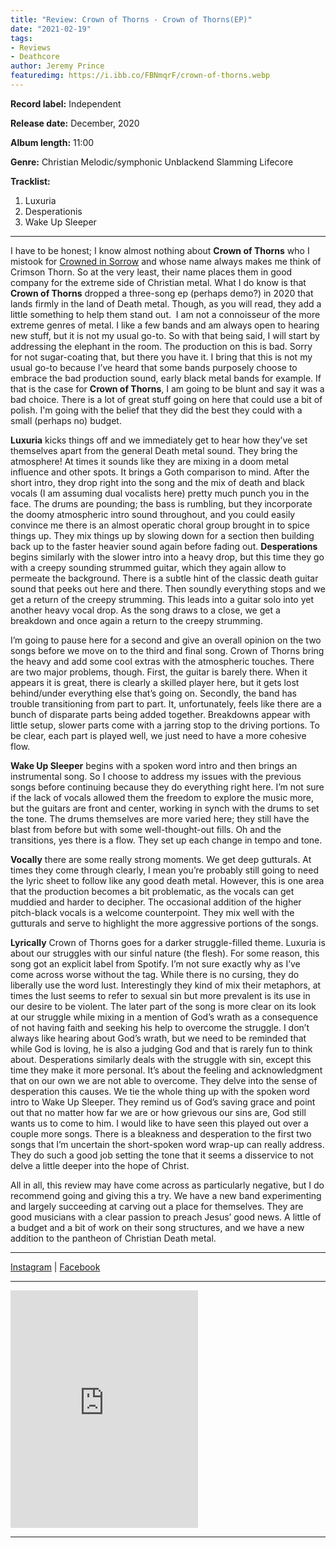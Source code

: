 ```yaml
---
title: "Review: Crown of Thorns - Crown of Thorns(EP)"
date: "2021-02-19"
tags:
- Reviews
- Deathcore
author: Jeremy Prince  
featuredimg: https://i.ibb.co/FBNmqrF/crown-of-thorns.webp
---
```


**Record label:** Independent

**Release date:** December, 2020

**Album length:** 11:00 

**Genre:** Christian Melodic/symphonic Unblackend Slamming Lifecore

**Tracklist:**
1. Luxuria
2. Desperationis
3. Wake Up Sleeper

<hr>

I have to be honest; I know almost nothing about **Crown of Thorns** who I mistook for [Crowned in Sorrow](https://crownedinsorrow.bandcamp.com/album/in-memoriam) and whose name always makes me think of Crimson Thorn. So at the very least, their name places them in good company for the extreme side of Christian metal. What I do know is that **Crown of Thorns** dropped a three-song ep (perhaps demo?) in 2020 that lands firmly in the land of Death metal. Though, as you will read, they add a little something to help them stand out.
​
I am not a connoisseur of the more extreme genres of metal. I like a few bands and am always open to hearing new stuff, but it is not my usual go-to. So with that being said, I will start by addressing the elephant in the room. The production on this is bad. Sorry for not sugar-coating that, but there you have it. I bring that this is not my usual go-to because I’ve heard that some bands purposely choose to embrace the bad production sound, early black metal bands for example. If that is the case for **Crown of Thorns**, I am going to be blunt and say it was a bad choice. There is a lot of great stuff going on here that could use a bit of polish. I'm going with the belief that they did the best they could with a small (perhaps no) budget.

**Luxuria** kicks things off and we immediately get to hear how they’ve set themselves apart from the general Death metal sound. They bring the atmosphere! At times it sounds like they are mixing in a doom metal influence and other spots. It brings a Goth comparison to mind. After the short intro, they drop right into the song and the mix of death and black vocals (I am assuming dual vocalists here) pretty much punch you in the face. The drums are pounding; the bass is rumbling, but they incorporate the doomy atmospheric intro sound throughout, and you could easily convince me there is an almost operatic choral group brought in to spice things up. They mix things up by slowing down for a section then building back up to the faster heavier sound again before fading out. 
**Desperations** begins similarly with the slower intro into a heavy drop, but this time they go with a creepy sounding strummed guitar, which they again allow to permeate the background. There is a subtle hint of the classic death guitar sound that peeks out here and there. Then soundly everything stops and we get a return of the creepy strumming. This leads into a guitar solo into yet another heavy vocal drop. As the song draws to a close, we get a breakdown and once again a return to the creepy strumming. 

I’m going to pause here for a second and give an overall opinion on the two songs before we move on to the third and final song. Crown of Thorns bring the heavy and add some cool extras with the atmospheric touches. There are two major problems, though. First, the guitar is barely there. When it appears it is great, there is clearly a skilled player here, but it gets lost behind/under everything else that’s going on. Secondly, the band has trouble transitioning from part to part. It, unfortunately, feels like there are a bunch of disparate parts being added together. Breakdowns appear with little setup, slower parts come with a jarring stop to the driving portions. To be clear, each part is played well, we just need to have a more cohesive flow.

**Wake Up Sleeper** begins with a spoken word intro and then brings an instrumental song. So I choose to address my issues with the previous songs before continuing because they do everything right here. I’m not sure if the lack of vocals allowed them the freedom to explore the music more, but the guitars are front and center, working in synch with the drums to set the tone. The drums themselves are more varied here; they still have the blast from before but with some well-thought-out fills. Oh and the transitions, yes there is a flow. They set up each change in tempo and tone. 

**Vocally** there are some really strong moments. We get deep gutturals. At times they come through clearly, I mean you’re probably still going to need the lyric sheet to follow like any good death metal. However, this is one area that the production becomes a bit problematic, as the vocals can get muddied and harder to decipher. The occasional addition of the higher pitch-black vocals is a welcome counterpoint. They mix well with the gutturals and serve to highlight the more aggressive portions of the songs.

**Lyrically** Crown of Thorns goes for a darker struggle-filled theme. Luxuria is about our struggles with our sinful nature (the flesh). For some reason, this song got an explicit label from Spotify. I’m not sure exactly why as I’ve come across worse without the tag. While there is no cursing, they do liberally use the word lust. Interestingly they kind of mix their metaphors, at times the lust seems to refer to sexual sin but more prevalent is its use in our desire to be violent. The later part of the song is more clear on its look at our struggle while mixing in a mention of God’s wrath as a consequence of not having faith and seeking his help to overcome the struggle. I don’t always like hearing about God’s wrath, but we need to be reminded that while God is loving, he is also a judging God and that is rarely fun to think about. Desperations similarly deals with the struggle with sin, except this time they make it more personal. It’s about the feeling and acknowledgment that on our own we are not able to overcome. They delve into the sense of desperation this causes. We tie the whole thing up with the spoken word intro to Wake Up Sleeper. They remind us of God’s saving grace and point out that no matter how far we are or how grievous our sins are, God still wants us to come to him. I would like to have seen this played out over a couple more songs. There is a bleakness and desperation to the first two songs that I’m uncertain the short-spoken word wrap-up can really address. They do such a good job setting the tone that it seems a disservice to not delve a little deeper into the hope of Christ.

All in all, this review may have come across as particularly negative, but I do recommend going and giving this a try. We have a new band experimenting and largely succeeding at carving out a place for themselves. They are good musicians with a clear passion to preach Jesus’ good news. A little of a budget and a bit of work on their song structures, and we have a new addition to the pantheon of Christian Death metal.

<hr>

[Instagram](https://www.instagram.com/crownofthornsband/) | [Facebook](https://www.facebook.com/CrownOfThornsBand421)

<hr>

<iframe src="https://open.spotify.com/embed/album/79LhfP2YP79tmrjtEWs58U" width="300" height="380" frameborder="0" allowtransparency="true" allow="encrypted-media"></iframe>

<hr>